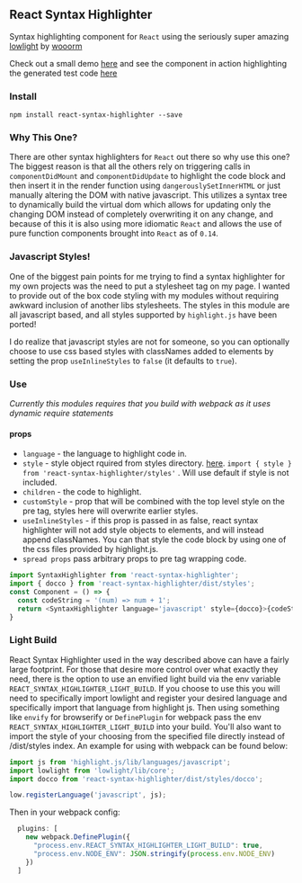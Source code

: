 ## React Syntax Highlighter

Syntax highlighting component for `React` using the seriously super amazing <a href="https://github.com/wooorm/lowlight">lowlight</a> by <a href="https://github.com/wooorm">wooorm</a>

Check out a small demo <a href="http://conorhastings.com/react-syntax-highlighter/demo/">here</a> and see the component in action highlighting the generated test code <a href="http://conorhastings.com/redux-test-recorder/demo/">here</a>

### Install

`npm install react-syntax-highlighter --save`

### Why This One?

There are other syntax highlighters for `React` out there so why use this one? The biggest reason is that all the others rely on triggering calls in `componentDidMount` and `componentDidUpdate` to highlight the code block and then insert it in the render function using `dangerouslySetInnerHTML` or just manually altering the DOM with native javascript. This utilizes a syntax tree to dynamically build the virtual dom which allows for  updating only the changing DOM instead of completely overwriting it on any change, and because of this it is also using more idiomatic `React` and allows the use of pure function components brought into `React` as of `0.14`. 

### Javascript Styles!
One of the biggest pain points for me trying to find a syntax highlighter for my own projects was the need to put a stylesheet tag on my page. I wanted to provide out of the box code styling with my modules without requiring awkward inclusion of another libs stylesheets. The styles in this module are all javascript based, and all styles supported by `highlight.js` have been ported! 

I do realize that javascript styles are not for someone, so you can optionally choose to use css based styles with classNames added to elements by setting the prop `useInlineStyles` to `false` (it defaults to `true`).

### Use

*Currently this modules requires that you build with webpack as it uses dynamic require statements*

#### props
* `language` - the language to highlight code in.
* `style` - style object rquired from styles directory. <a href="https://github.com/conorhastings/react-syntax-highlighter/blob/master/AVAILABLE_STYLES.MD">here</a>. `import { style } from 'react-syntax-highlighter/styles'` . Will use default if style is not included.
* `children` - the code to highlight.
* `customStyle` - prop that will be combined with the top level style on the pre tag, styles here will overwrite earlier styles. 
* `useInlineStyles` - if this prop is passed in as false, react syntax highlighter will not add style objects to elements, and will instead append classNames. You can that style the code block by using one of the css files provided by highlight.js.
* `spread props` pass arbitrary props to pre tag wrapping code. 

```js
import SyntaxHighlighter from 'react-syntax-highlighter';
import { docco } from 'react-syntax-highlighter/dist/styles';
const Component = () => {
  const codeString = '(num) => num + 1';
  return <SyntaxHighlighter language='javascript' style={docco}>{codeString}</SyntaxHighlighter>;  
}
```
### Light Build

React Syntax Highlighter used in the way described above can have a fairly large footprint. For those that desire more control over what exactly they need, there is the option to use an envified light build via the env variable `REACT_SYNTAX_HIGHLIGHTER_LIGHT_BUILD`. If you choose to use this you will need to specifically import lowlight and register your desired language and specifically import that language from highlight js. Then using something like `envify` for browserify or `DefinePlugin` for webpack pass the env `REACT_SYNTAX_HIGHLIGHTER_LIGHT_BUILD` into your build. You'll also want to import the style of your choosing from the specified file directly instead of /dist/styles index. An example for using with webpack can be found below:

```js
import js from 'highlight.js/lib/languages/javascript';
import lowlight from 'lowlight/lib/core';
import docco from 'react-syntax-highlighter/dist/styles/docco'; 

low.registerLanguage('javascript', js);
```

Then in your webpack config: 

```js
  plugins: [
    new webpack.DefinePlugin({
      "process.env.REACT_SYNTAX_HIGHLIGHTER_LIGHT_BUILD": true,
      "process.env.NODE_ENV": JSON.stringify(process.env.NODE_ENV)
    })
  ]
```